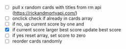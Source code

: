 - [ ] pull x random cards with titles from rm api (https://rickandmortyapi.com/)
- [ ] onclick check if already in cards array
- [ ] if no, up current score by one and
- [x] if current score larger best score update best score
- [ ] if yes reset array, set score to zero
- [ ] reorder cards randomly
